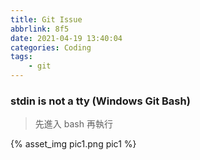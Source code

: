 ```yaml
---
title: Git Issue
abbrlink: 8f5
date: 2021-04-19 13:40:04
categories: Coding
tags:
	- git
---
```


### stdin is not a tty (Windows Git Bash)
> 先進入 bash 再執行
<div style="width:500px">
	{% asset_img pic1.png pic1 %}
</div>

<!--more-->